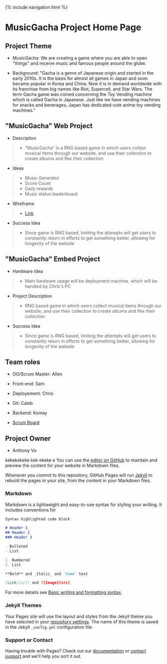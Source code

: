 {% include navigation.html %}

# MusicGacha Project Home Page

## Project Theme

- MusicGacha: We are creating a game where you are able to open "things" and receive music and famous people around the globe. 

- Background: "Gacha is a genre of Japanese origin and started in the early 2010s. It is the basis for almost all games in Japan and soon became popular in Korea and China. Now it is in demand worldwide with its franchise from big names like Riot, Supercell, and Star Wars. The term Gacha game was coined concerning the Toy Vending machine which is called Gacha in Japanese. Just like we have vending machines for snacks and beverages, Japan has dedicated cute anime toy vending machines."

## "MusicGacha" Web Project
- Description
>- "MusicGacha" is a RNG based game in which users collect musical items through our website, and use their collection to create albums and flex their collection
- Ideas
>- Music Generator
>- Score Count
>- Daily rewards 
>- Music status leaderboard
- Wireframe
>- [Link](https://docs.google.com/drawings/d/1P2ML0Y_km3a5HOfutYesQBR4NQzErJmFBnSVdPxDsAE/edit?usp=sharing)
- Success Idea
>- Since game is RNG based, limiting the attempts will get users to constantly return in efforts to get something better, allowing for longevity of the website

## "MusicGacha" Embed Project
- Hardware Idea
>- Main hardware usage will be deployment machine, which will be handled by Chris's PC
- Project Description
>- RNG based game in which users collect musical items through our website, and use their collection to create albums and flex their collection
- Success Idea
>- Since game is RNG based, limiting the attempts will get users to constantly return in efforts to get something better, allowing for longevity of the website

## Team roles

- OO/Scrum Master: Allen
- Front-end: Sam

- Deployement: Chris

- Git: Caleb

- Backend: Komay

- [Scrum Board](https://github.com/zenxha/musicgacha/projects/1)
## Project Owner
- Anthony Vo


kekekekeke
kek
ekeke
e
You can use the [editor on GitHub](https://github.com/zenxha/musicgacha/edit/gh-pages/index.md) to maintain and preview the content for your website in Markdown files.

Whenever you commit to this repository, GitHub Pages will run [Jekyll](https://jekyllrb.com/) to rebuild the pages in your site, from the content in your Markdown files.

### Markdown

Markdown is a lightweight and easy-to-use syntax for styling your writing. It includes conventions for

```markdown
Syntax highlighted code block

# Header 1
## Header 2
### Header 3

- Bulleted
- List

1. Numbered
2. List

**Bold** and _Italic_ and `Code` text

[Link](url) and ![Image](src)
```

For more details see [Basic writing and formatting syntax](https://docs.github.com/en/github/writing-on-github/getting-started-with-writing-and-formatting-on-github/basic-writing-and-formatting-syntax).

### Jekyll Themes

Your Pages site will use the layout and styles from the Jekyll theme you have selected in your [repository settings](https://github.com/zenxha/musicgacha/settings/pages). The name of this theme is saved in the Jekyll `_config.yml` configuration file.

### Support or Contact

Having trouble with Pages? Check out our [documentation](https://docs.github.com/categories/github-pages-basics/) or [contact support](https://support.github.com/contact) and we’ll help you sort it out.
